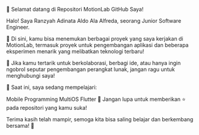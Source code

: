👋 Selamat datang di Repositori MotionLab GitHub Saya!

Halo! Saya Ranzyah Adinata Aldo Ala Alfreda, seorang Junior Software Engineer.

🔧 Di sini, kamu bisa menemukan berbagai proyek yang saya kerjakan di MotionLab, termasuk proyek untuk pengembangan aplikasi dan beberapa eksperimen menarik yang melibatkan teknologi terbaru!

🚀 Jika kamu tertarik untuk berkolaborasi, berbagi ide, atau hanya ingin ngobrol seputar pengembangan perangkat lunak, jangan ragu untuk menghubungi saya!

🌱 Saat ini, saya sedang mempelajari:

Mobile Programming MultiOS Flutter
💬 Jangan lupa untuk memberikan ⭐ pada repositori yang kamu suka!

Terima kasih telah mampir, semoga kita bisa saling belajar dan berkembang bersama! 🙌
